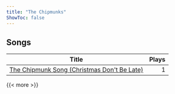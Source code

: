 ```yaml
---
title: "The Chipmunks"
ShowToc: false
---
```


## Songs
Title | Plays 
----- | -----: 
[The Chipmunk Song (Christmas Don't Be Late)](/songs/the-chipmunk-song-christmas-dont-be-late) | 1

{{< more >}}